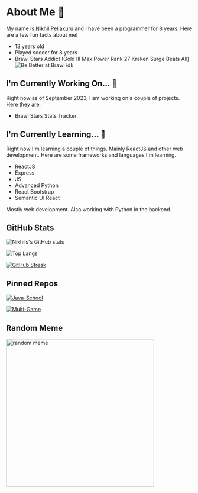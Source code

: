 
# About Me 👋

My name is [Nikhil Pellakuru](https://nikhil-delta.vercel.app) and I have been a programmer for 8 years. Here are a few fun facts about me!

- 13 years old
- Played soccer for 8 years
- Brawl Stars Addict (Gold III Max Power Rank 27 Kraken Surge Beats All)<br/>
![Be Better at Brawl idk](https://cdn3.emoji.gg/emojis/9843-navi-brawlstars-pin.png)

## I'm Currently Working On... 🔭

Right now as of September 2023, I am working on a couple of projects. Here they are.

- Brawl Stars Stats Tracker

## I'm Currently Learning... 🌱

Right now I'm learning a couple of things. Mainly ReactJS and other web development. Here are some frameworks and languages I'm learning.

- ReactJS
- Express
- JS
- Advanced Python
- React Bootstrap
- Semantic UI React

Mostly web development. Also working with Python in the backend.

## GitHub Stats
![Nikhils's GitHub stats](https://github-readme-stats.vercel.app/api?username=nikrp)

![Top Langs](https://github-readme-stats.vercel.app/api/top-langs/?username=nikrp)

[![GitHub Streak](https://streak-stats.demolab.com?user=nikrp&border_radius=20&date_format=M%20j%5B%2C%20Y%5D&background=45%2C45EB38%2C98E4EB&fire=240FEB&ring=240FEB&dates=EB0A0A)](https://git.io/streak-stats)

## Pinned Repos
[![Java-School](https://github-readme-stats.vercel.app/api/pin/?username=nikrp&repo=Java-School)](https://github.com/nikrp/Java-School)

[![Multi-Game](https://github-readme-stats.vercel.app/api/pin/?username=nikrp&repo=Multi-Game)](https://github.com/nikrp/Multi-Game)

## Random Meme

<img src="https://github.com/nikrp/nikrp/assets/76831568/b5822348-e3ed-4ba7-8682-0cba1ad3cd5a" alt="random meme" style="height: 400px;"/>
